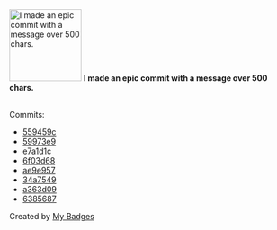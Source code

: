 <img src="https://my-badges.github.io/my-badges/epic-commit.png" alt="I made an epic commit with a message over 500 chars." title="I made an epic commit with a message over 500 chars." width="128">
<strong>I made an epic commit with a message over 500 chars.</strong>
<br><br>

Commits:

- <a href="https://github.com/epfl-si/sopec/commit/559459c9d630d2424fb20c562f53365f8fa6efce">559459c</a>
- <a href="https://github.com/dwesh163/labo-docker/commit/59973e96fe79315e2ac925e0a762ac389517b6a3">59973e9</a>
- <a href="https://github.com/dwesh163/labo-docker/commit/e7a1d1c416bc6dc7fce84045c12586bd25a047cb">e7a1d1c</a>
- <a href="https://github.com/dwesh163/labo-docker/commit/6f03d68945609bdca6c0d82392316621a203633b">6f03d68</a>
- <a href="https://github.com/dwesh163/labo-docker/commit/ae9e957b638daaf1c0e76754333a7003cf35931b">ae9e957</a>
- <a href="https://github.com/epfl-si/wp-operator/commit/34a7549c2bc98fd48b5e3ccf66b3c6a919bcd680">34a7549</a>
- <a href="https://github.com/kooked-ch/pictures/commit/a363d09af0688f6d791b9ffd574ad6d557129c00">a363d09</a>
- <a href="https://github.com/kooked-ch/pictures/commit/63856875279ebccedc49518f0105c0ab356045f9">6385687</a>


Created by <a href="https://github.com/my-badges/my-badges">My Badges</a>